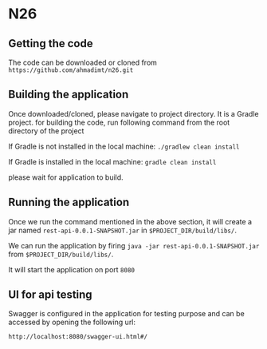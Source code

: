 # N26

## Getting the code
 The code can be downloaded or cloned from `https://github.com/ahmadimt/n26.git`

## Building the application
Once downloaded/cloned, please navigate to project directory. It is a Gradle project. for building the code, run following command from the root directory of the project

If Gradle is not installed in the local machine:
```./gradlew clean install```

If Gradle is installed in the local machine:
 `gradle clean install`

please wait for application to build.

## Running the application

Once we run the command mentioned in the above section, it will create a jar named `rest-api-0.0.1-SNAPSHOT.jar` in `$PROJECT_DIR/build/libs/`.

We can run the application by firing `java -jar rest-api-0.0.1-SNAPSHOT.jar` from `$PROJECT_DIR/build/libs/`.

It will start the application on port `8080`

## UI for api testing
Swagger is configured in the application for testing purpose and can be accessed by opening the following url:

`http://localhost:8080/swagger-ui.html#/`
